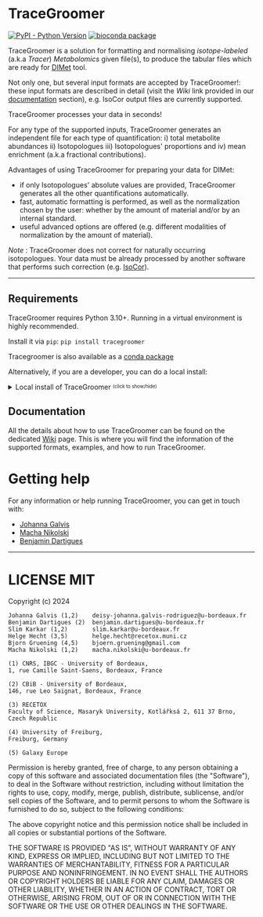 # TraceGroomer

[![PyPI - Python Version](https://img.shields.io/pypi/v/tracegroomer)](https://pypi.org/project/tracegroomer/)
[![bioconda package](https://img.shields.io/conda/v/bioconda/tracegroomer)](https://anaconda.org/bioconda/tracegroomer)

TraceGroomer is a solution for formatting and normalising _isotope-labeled_ (a.k.a _Tracer_) _Metabolomics_ given file(s), 
to produce the tabular files which are ready for [DIMet](https://github.com/cbib/DIMet) tool.

Not only one, but several input formats are accepted by TraceGroomer!:
these input formats are described in detail
(visit the _Wiki_ link provided in our [documentation](#documentation) section), 
e.g. IsoCor output files are currently supported.  

TraceGroomer processes your data in seconds!

For any type of the supported inputs, TraceGroomer generates an independent file for each type of quantification:
i) total metabolite abundances ii) Isotopologues iii) Isotopologues' proportions and iv) mean enrichment (a.k.a fractional contributions).

Advantages of using TraceGroomer for preparing your data for DIMet:

- if only Isotopologues' absolute values are provided, TraceGroomer generates all the other 
quantifications automatically.
- fast, automatic formatting is performed, as well as the normalization chosen by the user:
whether by the amount of material and/or by an internal standard.
- useful advanced options are offered (e.g. different modalities of normalization 
by the amount of material).


_Note_ : TraceGroomer does not correct for naturally occurring isotopologues.
Your data must be already processed by another software that performs such correction (e.g. [IsoCor](https://pypi.org/project/IsoCor/)).

--------------------------

## Requirements

TraceGroomer requires Python 3.10+.  Running in a virtual environment is highly recommended.

Install it via `pip`: `pip install tracegroomer`

Tracegroomer is also available as a [conda package](https://bioconda.github.io/conda-package_index.html)

Alternatively, if you are a developer, you can do a local install:
<details>
<summary>
Local install of TraceGroomer <sup><sub>(click to show/hide)</sub></sup>
</summary>
For a local install, clone this repository, make sure you have activated 
your virtual environment with Python 3.10+
(<code>source MY_VIRTUAL_ENV/bin/activate</code>), with <code>poetry</code> installed.

Then install dependencies: locate yourself in `TraceGroomer` and run
```
poetry install
```

After this, the tool is ready to use:
```
python -m tracegroomer --help
```
</details>
  

## Documentation

All the details about how to use TraceGroomer can be found on the dedicated [Wiki](https://github.com/cbib/TraceGroomer/wiki) page. 
This is where you will find the information of the supported formats, examples, and how to run TraceGroomer.


  
# Getting help

For any information or help running TraceGroomer, you can get in touch with: 

* [Johanna Galvis](mailto:deisy-johanna.galvis-rodriguez[AT]u-bordeaux.fr)
* [Macha Nikolski](mailto:macha.nikolski[AT]u-bordeaux.fr)
* [Benjamin Dartigues](mailto:benjamin.dartigues[AT]u-bordeaux.fr)

---

# LICENSE MIT

Copyright (c) 2024

    Johanna Galvis (1,2)    deisy-johanna.galvis-rodriguez@u-bordeaux.fr
    Benjamin Dartigues (2)	benjamin.dartigues@u-bordeaux.fr
    Slim Karkar (1,2)       slim.karkar@u-bordeaux.fr
    Helge Hecht (3,5)       helge.hecht@recetox.muni.cz
    Bjorn Gruening (4,5)    bjoern.gruening@gmail.com
    Macha Nikolski (1,2)    macha.nikolski@u-bordeaux.fr

    (1) CNRS, IBGC - University of Bordeaux,
    1, rue Camille Saint-Saens, Bordeaux, France

    (2) CBiB - University of Bordeaux,
    146, rue Leo Saignat, Bordeaux, France

    (3) RECETOX
    Faculty of Science, Masaryk University, Kotlářksá 2, 611 37 Brno, Czech Republic

    (4) University of Freiburg,
    Freiburg, Germany

    (5) Galaxy Europe

Permission is hereby granted, free of charge, to any person obtaining a copy
of this software and associated documentation files (the "Software"), to deal
in the Software without restriction, including without limitation the rights
to use, copy, modify, merge, publish, distribute, sublicense, and/or sell
copies of the Software, and to permit persons to whom the Software is
furnished to do so, subject to the following conditions:

The above copyright notice and this permission notice shall be included in all
copies or substantial portions of the Software.

THE SOFTWARE IS PROVIDED "AS IS", WITHOUT WARRANTY OF ANY KIND, EXPRESS OR
IMPLIED, INCLUDING BUT NOT LIMITED TO THE WARRANTIES OF MERCHANTABILITY,
FITNESS FOR A PARTICULAR PURPOSE AND NONINFRINGEMENT. IN NO EVENT SHALL THE
AUTHORS OR COPYRIGHT HOLDERS BE LIABLE FOR ANY CLAIM, DAMAGES OR OTHER
LIABILITY, WHETHER IN AN ACTION OF CONTRACT, TORT OR OTHERWISE, ARISING FROM,
OUT OF OR IN CONNECTION WITH THE SOFTWARE OR THE USE OR OTHER DEALINGS IN THE
SOFTWARE.
